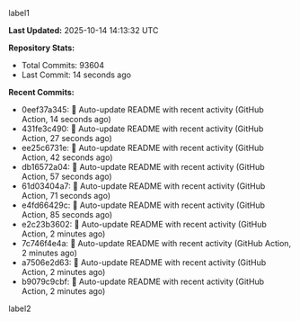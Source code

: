 
label1 
<!-- ACTIVITY_START -->
**Last Updated:** 2025-10-14 14:13:32 UTC

**Repository Stats:**
- Total Commits: 93604
- Last Commit: 14 seconds ago

**Recent Commits:**
- 0eef37a345: 🤖 Auto-update README with recent activity (GitHub Action, 14 seconds ago)
- 431fe3c490: 🤖 Auto-update README with recent activity (GitHub Action, 27 seconds ago)
- ee25c6731e: 🤖 Auto-update README with recent activity (GitHub Action, 42 seconds ago)
- db16572a04: 🤖 Auto-update README with recent activity (GitHub Action, 57 seconds ago)
- 61d03404a7: 🤖 Auto-update README with recent activity (GitHub Action, 71 seconds ago)
- e4fd66429c: 🤖 Auto-update README with recent activity (GitHub Action, 85 seconds ago)
- e2c23b3602: 🤖 Auto-update README with recent activity (GitHub Action, 2 minutes ago)
- 7c746f4e4a: 🤖 Auto-update README with recent activity (GitHub Action, 2 minutes ago)
- a7506e2d63: 🤖 Auto-update README with recent activity (GitHub Action, 2 minutes ago)
- b9079c9cbf: 🤖 Auto-update README with recent activity (GitHub Action, 2 minutes ago)
<!-- ACTIVITY_END -->

label2
